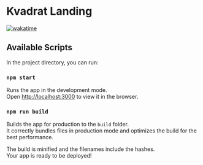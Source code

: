 # Kvadrat Landing

[![wakatime](https://wakatime.com/badge/user/9bdaf374-c278-4b2d-ada3-37539080d677/project/224fade3-9443-48ad-ac20-5d952b02f025.svg)](https://wakatime.com/badge/user/9bdaf374-c278-4b2d-ada3-37539080d677/project/224fade3-9443-48ad-ac20-5d952b02f025)

## Available Scripts

In the project directory, you can run:

### `npm start`

Runs the app in the development mode.\
Open [http://localhost:3000](http://localhost:3000) to view it in the browser.

### `npm run build`

Builds the app for production to the `build` folder.\
It correctly bundles files in production mode and optimizes the build for the best performance.

The build is minified and the filenames include the hashes.\
Your app is ready to be deployed!
